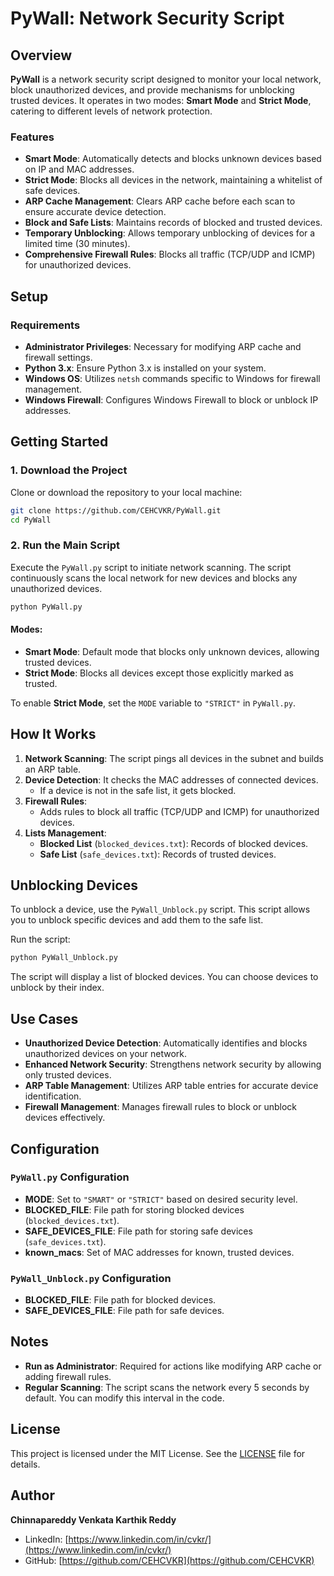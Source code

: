 
# PyWall: Network Security Script

## Overview

**PyWall** is a network security script designed to monitor your local network, block unauthorized devices, and provide mechanisms for unblocking trusted devices. It operates in two modes: **Smart Mode** and **Strict Mode**, catering to different levels of network protection.

### Features

- **Smart Mode**: Automatically detects and blocks unknown devices based on IP and MAC addresses.
- **Strict Mode**: Blocks all devices in the network, maintaining a whitelist of safe devices.
- **ARP Cache Management**: Clears ARP cache before each scan to ensure accurate device detection.
- **Block and Safe Lists**: Maintains records of blocked and trusted devices.
- **Temporary Unblocking**: Allows temporary unblocking of devices for a limited time (30 minutes).
- **Comprehensive Firewall Rules**: Blocks all traffic (TCP/UDP and ICMP) for unauthorized devices.

## Setup

### Requirements

- **Administrator Privileges**: Necessary for modifying ARP cache and firewall settings.
- **Python 3.x**: Ensure Python 3.x is installed on your system.
- **Windows OS**: Utilizes `netsh` commands specific to Windows for firewall management.
- **Windows Firewall**: Configures Windows Firewall to block or unblock IP addresses.

## Getting Started

### 1. Download the Project

Clone or download the repository to your local machine:

```bash
git clone https://github.com/CEHCVKR/PyWall.git
cd PyWall
```

### 2. Run the Main Script

Execute the `PyWall.py` script to initiate network scanning. The script continuously scans the local network for new devices and blocks any unauthorized devices.

```bash
python PyWall.py
```

#### Modes:

- **Smart Mode**: Default mode that blocks only unknown devices, allowing trusted devices.
- **Strict Mode**: Blocks all devices except those explicitly marked as trusted.

To enable **Strict Mode**, set the `MODE` variable to `"STRICT"` in `PyWall.py`.

## How It Works

1. **Network Scanning**: The script pings all devices in the subnet and builds an ARP table.
2. **Device Detection**: It checks the MAC addresses of connected devices.
   - If a device is not in the safe list, it gets blocked.
3. **Firewall Rules**:
   - Adds rules to block all traffic (TCP/UDP and ICMP) for unauthorized devices.
4. **Lists Management**:
   - **Blocked List** (`blocked_devices.txt`): Records of blocked devices.
   - **Safe List** (`safe_devices.txt`): Records of trusted devices.

## Unblocking Devices

To unblock a device, use the `PyWall_Unblock.py` script. This script allows you to unblock specific devices and add them to the safe list.

Run the script:

```bash
python PyWall_Unblock.py
```

The script will display a list of blocked devices. You can choose devices to unblock by their index.

## Use Cases

- **Unauthorized Device Detection**: Automatically identifies and blocks unauthorized devices on your network.
- **Enhanced Network Security**: Strengthens network security by allowing only trusted devices.
- **ARP Table Management**: Utilizes ARP table entries for accurate device identification.
- **Firewall Management**: Manages firewall rules to block or unblock devices effectively.

## Configuration

### `PyWall.py` Configuration

- **MODE**: Set to `"SMART"` or `"STRICT"` based on desired security level.
- **BLOCKED_FILE**: File path for storing blocked devices (`blocked_devices.txt`).
- **SAFE_DEVICES_FILE**: File path for storing safe devices (`safe_devices.txt`).
- **known_macs**: Set of MAC addresses for known, trusted devices.

### `PyWall_Unblock.py` Configuration

- **BLOCKED_FILE**: File path for blocked devices.
- **SAFE_DEVICES_FILE**: File path for safe devices.

## Notes

- **Run as Administrator**: Required for actions like modifying ARP cache or adding firewall rules.
- **Regular Scanning**: The script scans the network every 5 seconds by default. You can modify this interval in the code.

## License

This project is licensed under the MIT License. See the [LICENSE](LICENSE) file for details.

## Author

**Chinnapareddy Venkata Karthik Reddy**

- LinkedIn: [https://www.linkedin.com/in/cvkr/](https://www.linkedin.com/in/cvkr/)
- GitHub: [https://github.com/CEHCVKR](https://github.com/CEHCVKR)
